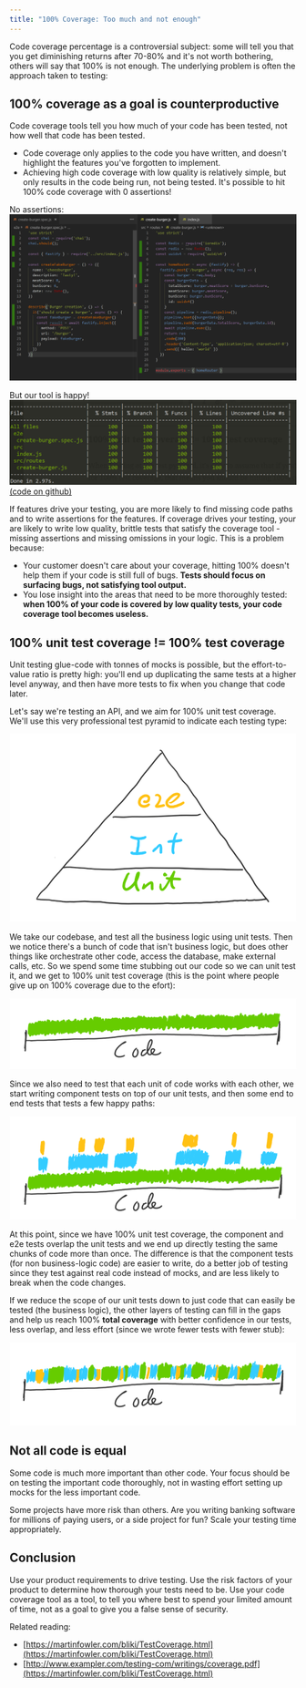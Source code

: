 ```yaml
---
title: "100% Coverage: Too much and not enough"
---
```


Code coverage percentage is a controversial subject: some will tell you that you get diminishing returns after 70-80% and it's not worth bothering, others will say that 100% is not enough. The underlying problem is often the approach taken to testing:

## 100% coverage as a goal is counterproductive
Code coverage tools tell you how much of your code has been tested, not how well that code has been tested.
* Code coverage only applies to the code you have written, and doesn't highlight the features you've forgotten to implement.
* Achieving high code coverage with low quality is relatively simple, but only results in the code being run, not being tested. It's possible to hit 100% code coverage with 0 assertions!

No assertions:
![A test that doesnt test anything](/assetts/img/no-assertions.png)

But our tool is happy!
![100% coverage](/assetts/img/full-coverage.png)
[(code on github)](https://github.com/kraftman/coverage-example/tree/100-percent-coverage)

If features drive your testing, you are more likely to find missing code paths and to write assertions for the features. If coverage drives your testing, your are likely to write low quality, brittle tests that satisfy the coverage tool - missing assertions and missing omissions in your logic. This is a problem because:

* Your customer doesn't care about your coverage, hitting 100% doesn't help them if your code is still full of bugs. **Tests should focus on surfacing bugs, not satisfying tool output.**
* You lose insight into the areas that need to be more thoroughly tested: **when 100% of your code is covered by low quality tests, your code coverage tool becomes useless.**

## 100% unit test coverage != 100% test coverage

Unit testing glue-code with tonnes of mocks is possible, but the effort-to-value ratio is pretty high: you'll end up duplicating the same tests at a higher level anyway, and then have more tests to fix when you change that code later.

Let's say we're testing an API, and we aim for 100% unit test coverage. We'll use this very professional test pyramid to indicate each testing type:

![100% coverage](/assetts/img/test-pyramid.png)

We take our codebase, and test all the business logic using unit tests. Then we notice there's a bunch of code that isn't business logic, but does other things like orchestrate other code, access the database, make external calls, etc. So we spend some time stubbing out our code so we can unit test it, and we get to 100% unit test coverage (this is the point where people give up on 100% coverage due to the efort):

![100% coverage](/assetts/img/100-coverage.png)

Since we also need to test that each unit of code works with each other, we start writing component tests on top of our unit tests, and then some end to end tests that tests a few happy paths:

![layered tests](/assetts/img/fragmented-code1.png)

At this point, since we have 100% unit test coverage, the component and e2e tests overlap the unit tests and we end up directly testing the same chunks of code more than once. The difference is that the component tests (for non business-logic code) are easier to write, do a better job of testing since they test against real code instead of mocks, and are less likely to break when the code changes.

If we reduce the scope of our unit tests down to just code that can easily be tested (the business logic), the other layers of testing can fill in the gaps and help us reach 100% **total coverage** with better confidence in our tests, less overlap, and less effort (since we wrote fewer tests with fewer stub):

![defragged](/assetts/img/defragged.png)


## Not all code is equal
Some code is much more important than other code. Your focus should be on testing the important code thoroughly, not in wasting effort setting up mocks for the less important code.

Some projects have more risk than others. Are you writing banking software for millions of paying users, or a side project for fun? Scale your testing time appropriately.

## Conclusion
Use your product requirements to drive testing. Use the risk factors of your product to determine how thorough your tests need to be. Use your code coverage tool as a tool, to tell you where best to spend your limited amount of time, not as a goal to give you a false sense of security.

Related reading:

* [https://martinfowler.com/bliki/TestCoverage.html](https://martinfowler.com/bliki/TestCoverage.html)
* [http://www.exampler.com/testing-com/writings/coverage.pdf](https://martinfowler.com/bliki/TestCoverage.html)



